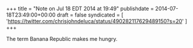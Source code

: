 +++
title = "Note on Jul 18 EDT 2014 at 19:49"
publishdate = 2014-07-18T23:49:00+00:00
draft = false
syndicated = [ 'https://twitter.com/chrisjohndeluca/status/490282117629489150?s=20' ]
+++

The term Banana Republic makes me hungry.
